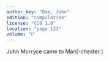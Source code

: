 ```yaml
---
author_key: "Dee, John"
edition: "compilation"
license: "CC0 1.0"
location: "page 123"
volume: "Ⅰ"
---
```

John Morryce came to Man[-chester.]
